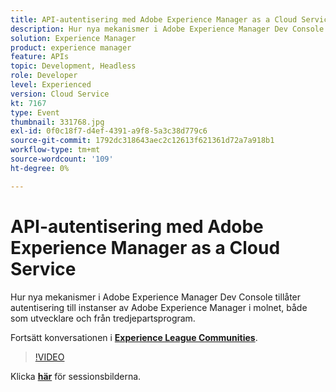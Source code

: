 ```yaml
---
title: API-autentisering med Adobe Experience Manager as a Cloud Service
description: Hur nya mekanismer i Adobe Experience Manager Dev Console tillåter autentisering till instanser av Adobe Experience Manager i molnet, både som utvecklare och från tredjepartsprogram. Den här sessionen skapades som en del av Adobe Developers Live Content Event.
solution: Experience Manager
product: experience manager
feature: APIs
topic: Development, Headless
role: Developer
level: Experienced
version: Cloud Service
kt: 7167
type: Event
thumbnail: 331768.jpg
exl-id: 0f0c18f7-d4ef-4391-a9f8-5a3c38d779c6
source-git-commit: 1792dc318643aec2c12613f621361d72a7a918b1
workflow-type: tm+mt
source-wordcount: '109'
ht-degree: 0%

---
```


# API-autentisering med Adobe Experience Manager as a Cloud Service

Hur nya mekanismer i Adobe Experience Manager Dev Console tillåter autentisering till instanser av Adobe Experience Manager i molnet, både som utvecklare och från tredjepartsprogram.

Fortsätt konversationen i **[Experience League Communities](https://adobe.ly/36Yd3v6)**.

>[!VIDEO](https://video.tv.adobe.com/v/331768/?quality=12&learn=on&hidetitle=true)

Klicka **[här](/help/adobe-developers-live/assets/api-authentication.pdf)** för sessionsbilderna.
